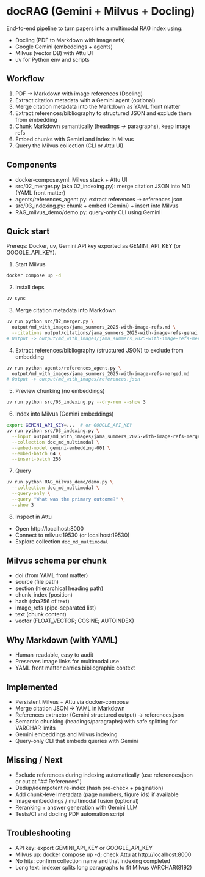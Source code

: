 # docRAG (Gemini + Milvus + Docling)

End-to-end pipeline to turn papers into a multimodal RAG index using:
- Docling (PDF to Markdown with image refs)
- Google Gemini (embeddings + agents)
- Milvus (vector DB) with Attu UI
- uv for Python env and scripts

## Workflow
1) PDF -> Markdown with image references (Docling)
2) Extract citation metadata with a Gemini agent (optional)
3) Merge citation metadata into the Markdown as YAML front matter
4) Extract references/bibliography to structured JSON and exclude them from embedding
5) Chunk Markdown semantically (headings -> paragraphs), keep image refs
6) Embed chunks with Gemini and index in Milvus
7) Query the Milvus collection (CLI or Attu UI)

## Components
- docker-compose.yml: Milvus stack + Attu UI
- src/02_merger.py (aka 02_indexing.py): merge citation JSON into MD (YAML front matter)
- agents/references_agent.py: extract references -> references.json
- src/03_indexing.py: chunk + embed (Gemini) + insert into Milvus
- RAG_milvus_demo/demo.py: query-only CLI using Gemini

## Quick start
Prereqs: Docker, uv, Gemini API key exported as GEMINI_API_KEY (or GOOGLE_API_KEY).

1) Start Milvus
```bash
docker compose up -d
```

2) Install deps
```bash
uv sync
```

3) Merge citation metadata into Markdown
```bash
uv run python src/02_merger.py \
  output/md_with_images/jama_summers_2025-with-image-refs.md \
  --citations output/citations/jama_summers_2025-with-image-refs-genai.json
# Output -> output/md_with_images/jama_summers_2025-with-image-refs-merged.md
```

4) Extract references/bibliography (structured JSON) to exclude from embedding
```bash
uv run python agents/references_agent.py \
  output/md_with_images/jama_summers_2025-with-image-refs-merged.md
# Output -> output/md_with_images/references.json
```

5) Preview chunking (no embeddings)
```bash
uv run python src/03_indexing.py --dry-run --show 3
```

6) Index into Milvus (Gemini embeddings)
```bash
export GEMINI_API_KEY=...  # or GOOGLE_API_KEY
uv run python src/03_indexing.py \
  --input output/md_with_images/jama_summers_2025-with-image-refs-merged.md \
  --collection doc_md_multimodal \
  --embed-model gemini-embedding-001 \
  --embed-batch 64 \
  --insert-batch 256
```

7) Query
```bash
uv run python RAG_milvus_demo/demo.py \
  --collection doc_md_multimodal \
  --query-only \
  --query "What was the primary outcome?" \
  --show 3
```

8) Inspect in Attu
- Open http://localhost:8000
- Connect to milvus:19530 (or localhost:19530)
- Explore collection `doc_md_multimodal`

## Milvus schema per chunk
- doi (from YAML front matter)
- source (file path)
- section (hierarchical heading path)
- chunk_index (position)
- hash (sha256 of text)
- image_refs (pipe-separated list)
- text (chunk content)
- vector (FLOAT_VECTOR; COSINE; AUTOINDEX)

## Why Markdown (with YAML)
- Human-readable, easy to audit
- Preserves image links for multimodal use
- YAML front matter carries bibliographic context

## Implemented
- Persistent Milvus + Attu via docker-compose
- Merge citation JSON -> YAML in Markdown
- References extractor (Gemini structured output) -> references.json
- Semantic chunking (headings/paragraphs) with safe splitting for VARCHAR limits
- Gemini embeddings and Milvus indexing
- Query-only CLI that embeds queries with Gemini

## Missing / Next
- Exclude references during indexing automatically (use references.json or cut at "## References")
- Dedup/idempotent re-index (hash pre-check + pagination)
- Add chunk-level metadata (page numbers, figure ids) if available
- Image embeddings / multimodal fusion (optional)
- Reranking + answer generation with Gemini LLM
- Tests/CI and docling PDF automation script

## Troubleshooting
- API key: export GEMINI_API_KEY or GOOGLE_API_KEY
- Milvus up: docker compose up -d; check Attu at http://localhost:8000
- No hits: confirm collection name and that indexing completed
- Long text: indexer splits long paragraphs to fit Milvus VARCHAR(8192)
